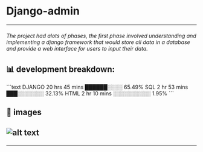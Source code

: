 # Django-admin
<hr>
<h6>The project had alots of phases, the first phase involved understanding and implementing a django framework that would store all data in a database and provide a web interface for users to input their data. <h6>
<h2>📊 development breakdown: </h2>
```text
    DJANGO       20 hrs 45 mins       ██████░░░░     65.49%
    SQL          2 hr 53 mins         ███░░░░░░░     32.13%
    HTML         2 hr 10 mins         ░░░░░░░░░░     1.95%
```

<h2>📝 images<h2>

![alt text](https://astra.icu/saepng.png)
<hr>

